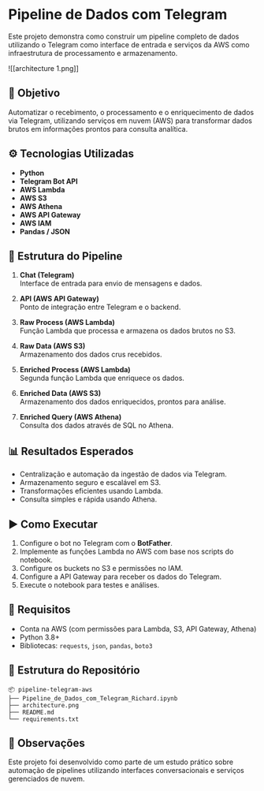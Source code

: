 # Pipeline de Dados com Telegram

Este projeto demonstra como construir um pipeline completo de dados utilizando o Telegram como interface de entrada e serviços da AWS como infraestrutura de processamento e armazenamento.

![[architecture 1.png]]
## 📌 Objetivo

Automatizar o recebimento, o processamento e o enriquecimento de dados via Telegram, utilizando serviços em nuvem (AWS) para transformar dados brutos em informações prontos para consulta analítica.

## ⚙️ Tecnologias Utilizadas

- **Python**
- **Telegram Bot API**
- **AWS Lambda**
- **AWS S3**
- **AWS Athena**
- **AWS API Gateway**
- **AWS IAM**
- **Pandas / JSON**

## 🧩 Estrutura do Pipeline

1. **Chat (Telegram)**  
   Interface de entrada para envio de mensagens e dados.

2. **API (AWS API Gateway)**  
   Ponto de integração entre Telegram e o backend.

3. **Raw Process (AWS Lambda)**  
   Função Lambda que processa e armazena os dados brutos no S3.

4. **Raw Data (AWS S3)**  
   Armazenamento dos dados crus recebidos.

5. **Enriched Process (AWS Lambda)**  
   Segunda função Lambda que enriquece os dados.

6. **Enriched Data (AWS S3)**  
   Armazenamento dos dados enriquecidos, prontos para análise.

7. **Enriched Query (AWS Athena)**  
   Consulta dos dados através de SQL no Athena.

## 📊 Resultados Esperados

- Centralização e automação da ingestão de dados via Telegram.
- Armazenamento seguro e escalável em S3.
- Transformações eficientes usando Lambda.
- Consulta simples e rápida usando Athena.

## ▶️ Como Executar

1. Configure o bot no Telegram com o **BotFather**.
2. Implemente as funções Lambda no AWS com base nos scripts do notebook.
3. Configure os buckets no S3 e permissões no IAM.
4. Configure a API Gateway para receber os dados do Telegram.
5. Execute o notebook para testes e análises.

## 🧪 Requisitos

- Conta na AWS (com permissões para Lambda, S3, API Gateway, Athena)
- Python 3.8+
- Bibliotecas: `requests`, `json`, `pandas`, `boto3`

## 📁 Estrutura do Repositório

```
📦 pipeline-telegram-aws
├── Pipeline_de_Dados_com_Telegram_Richard.ipynb
├── architecture.png
├── README.md
└── requirements.txt
```

## 📎 Observações

Este projeto foi desenvolvido como parte de um estudo prático sobre automação de pipelines utilizando interfaces conversacionais e serviços gerenciados de nuvem.
